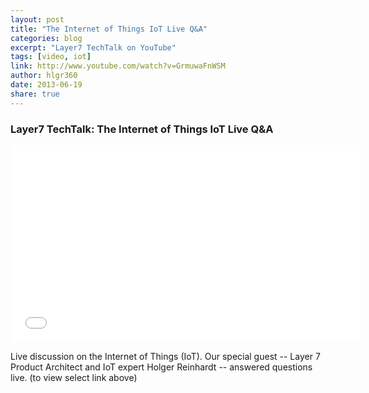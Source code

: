 ```yaml
---
layout: post
title: "The Internet of Things IoT Live Q&A"
categories: blog
excerpt: "Layer7 TechTalk on YouTube"
tags: [video, iot]
link: http://www.youtube.com/watch?v=GrmuwaFnWSM
author: hlgr360
date: 2013-06-19
share: true
---
```


### Layer7 TechTalk: The Internet of Things IoT Live Q&A

<iframe width="560" height="315" src="//www.youtube.com/watch?v=GrmuwaFnWSM" frameborder="0"> </iframe>

Live discussion on the Internet of Things (IoT). Our special guest -- Layer 7 Product Architect and IoT expert Holger Reinhardt -- answered questions live. (to view select link above)